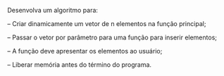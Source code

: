 Desenvolva um algoritmo para:

– Criar dinamicamente um vetor de n elementos na função principal;

– Passar o vetor por parâmetro para uma função para inserir elementos;

– A função deve apresentar os elementos ao usuário;

– Liberar memória antes do término do programa.
